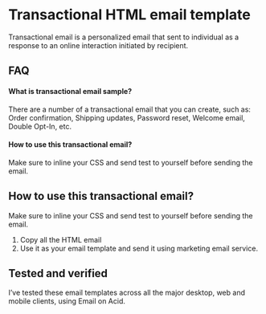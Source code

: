 
# Transactional HTML email template

Transactional email is a personalized email that sent to individual as a response to an online interaction initiated by recipient.




## FAQ

#### What is transactional email sample?

There are a number of a transactional email that you can create, such as: 
Order confirmation,
Shipping updates,
Password reset,
Welcome email,
Double Opt-In, etc.


#### How to use this transactional email?
Make sure to inline your CSS and send test to yourself before sending the email.





## How to use this transactional email?

Make sure to inline your CSS and send test to yourself before sending the email.
1. Copy all the HTML email
2. Use it as your email template and send it using marketing email service.


## Tested and verified
I’ve tested these email templates across all the major desktop, web and mobile clients, using Email on Acid.
